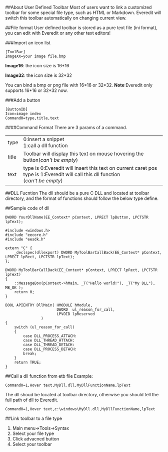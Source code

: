 ##About User Defined Toolbar
Most of users want to link a customized toolbar for some special file type,
such as HTML or Markdown. Everedit will switch this toolbar automatically on changing current view.

##File format
User defined toolbar is stored as a pure text file (ini format), you can edit with Everedit or any other text editors!

###Import an icon list
```
[ToolBar]
ImageXX=your image file.bmp
```
**Image16**: the icon size is 16\*16

**Image32**: the icon size is 32\*32

You can bind a bmp or png file with 16\*16 or 32\*32.
**Note**:Everedit only supports 16\*16 or 32\*32 now.

###Add a button
```
[ButtonID]
Icon=image index
Command0=type,title,text
```

####Command Format
There are 3 params of a command.
<table>
	<tr>
		<td>type</td>
		<td>0:insert a snippet</br>1:call a dll function</td>
	</tr>
	<tr>
		<td>title</td>
		<td>Toolbar will display this text on mouse hovering the button(<i>can't be empty</i>)</td>
	</tr>
	<tr>
		<td>text</td>
		<td>type is 0:Everedit will insert this text on current caret pos</br>type is 1:Everedit will call this dll function</br>(<i>can't be empty</i>)</td>
	</tr>
</table>

##DLL Fucntion
The dll should be a pure C DLL and located at toolbar directory, and the format of functions should follow the below type define.

##Sample code of dll
```
DWORD YourDllName(EE_Context* pContext, LPRECT lpButton, LPCTSTR lpText);
```

```
#include <windows.h>
#include "eecore.h"
#include "eesdk.h"

extern "C" {
    _declspec(dllexport) DWORD MyToolBarCallBack(EE_Context* pContext, LPRECT lpRect, LPCTSTR lpText);
};

DWORD MyToolBarCallBack(EE_Context* pContext, LPRECT lpRect, LPCTSTR lpText)
{
	::MessageBox(pContext->hMain, _T("Hello world!"), _T("My DLL"), MB_OK );
	return 0;
}

BOOL APIENTRY DllMain( HMODULE hModule,
                       DWORD  ul_reason_for_call,
                       LPVOID lpReserved
                )
{
    switch (ul_reason_for_call)
    {
        case DLL_PROCESS_ATTACH:
        case DLL_THREAD_ATTACH:
        case DLL_THREAD_DETACH:
        case DLL_PROCESS_DETACH:
        break;
    }
    return TRUE;
}
```


##Call a dll function from etb file
Example:

```
Command0=1,Hover text,MyDll.dll,MyDllFunctionName,lpText
```

The dll shoud be located at toolbar directory, otherwise you should tell the full path of dll to Everedit.

```
Command0=1,Hover text,c:\windows\MyDll.dll,MyDllFunctionName,lpText
```
##Link toolbar to a file type
1. Main menu->Tools->Syntax
1. Select your file type
1. Click advacned button
1. Select your toolbar
